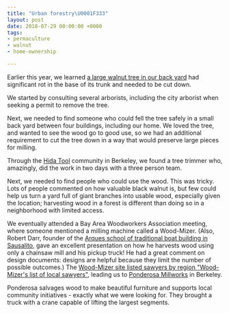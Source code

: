 ```yaml
---
title: "Urban forestry\U0001F333"
layout: post
date: 2018-07-29 00:00:00 +0000
tags:
- permaculture
- walnut
- home-ownership

---
```

Earlier this year, we learned [a large walnut tree in our back yard](walnut-guild "My notes about our walnut tree") had significant rot in the base of its trunk and needed to be cut down.

We started by consulting several arborists, including the city arborist when seeking a permit to remove the tree.

Next, we needed to find someone who could fell the tree safely in a small back yard between four buildings, including our home. We loved the tree, and wanted to see the wood go to good use, so we had an additional requirement to cut the tree down in a way that would preserve large pieces for milling.

Through the [Hida Tool](https://www.hidatool.com/ "Hida Tool's website") community in  Berkeley, we found a tree trimmer who, amazingly, did the work in two days with a three person team.

Next, we needed to find people who could use the wood. This was tricky. Lots of people commented on how valuable black walnut is, but few could help us turn a yard full of giant branches into usable wood, especially given the location; harvesting wood in a forest is different than doing so in a neighborhood with limited access.

We eventually attended a Bay Area Woodworkers Association meeting, where someone mentioned a milling machine called a Wood-Mizer. (Also, Robert Darr, founder of the [Arques school of traditional boat building in Sausalito](http://www.arqueschl.org/ "Arques school's website"), gave an excellent presentation on how he harvests wood using only a chainsaw mill and his pickup truck! He had a great comment on design documents: designs are helpful because they limit the number of possible outcomes.) The [Wood-Mizer site listed sawyers by region "Wood-Mizer's list of local sawyers"](https://woodmizer.com/us/Services/Find-a-Local-Sawyer), leading us to [Ponderosa Millworks](https://ponderosamillworks.com/ "Ponderosa Millwork's website") in Berkeley.

Ponderosa salvages wood to make beautiful furniture and supports local community initiatives - exactly what we were looking for. They brought a truck with a crane capable of lifting the largest segments.